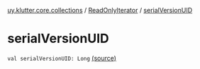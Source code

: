 [uy.klutter.core.collections](../index.md) / [ReadOnlyIterator](index.md) / [serialVersionUID](.)


# serialVersionUID
`val serialVersionUID: Long` [(source)](https://github.com/kohesive/klutter/blob/master/core-jdk6/src/main/kotlin/uy/klutter/core/common/Immutable.kt#L15)


